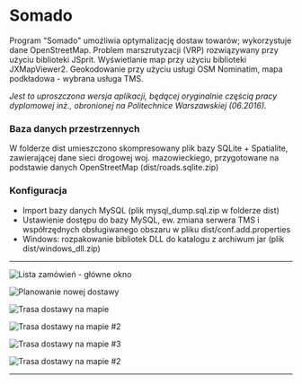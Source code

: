 # Somado
Program "Somado" umożliwia optymalizację dostaw towarów; wykorzystuje dane OpenStreetMap. Problem marszrutyzacji (VRP) rozwiązywany przy użyciu biblioteki JSprit. Wyświetlanie map przy użyciu biblioteki JXMapViewer2.
Geokodowanie przy użyciu usługi OSM Nominatim, mapa podkładowa - wybrana usługa TMS.

*Jest to uproszczona wersja aplikacji, będącej oryginalnie częścią pracy dyplomowej inż., obronionej na Politechnice Warszawskiej (06.2016).*
### Baza danych przestrzennych
W folderze dist umieszczono skompresowany plik bazy SQLite + Spatialite, zawierającej dane sieci drogowej woj. mazowieckiego, przygotowane na podstawie danych OpenStreetMap (dist/roads.sqlite.zip)

### Konfiguracja 
- Import bazy danych MySQL (plik mysql_dump.sql.zip w folderze dist)
- Ustawienie dostępu do bazy MySQL, ew. zmiana serwera TMS i współrzędnych obsługiwanego obszaru w pliku dist/conf.add.properties
- Windows: rozpakowanie bibliotek DLL do katalogu z archiwum jar (plik dist/windows_dll.zip)

----------

![Lista zamówień - główne okno](http://kaw.net.pl/somado_img/main_zamowienia.jpg)

![Planowanie nowej dostawy](http://kaw.net.pl/somado_img/nowa_dostawa_plan.jpg)

![Trasa dostawy na mapie](http://kaw.net.pl/somado_img/dostawa_trasa.jpg)

![Trasa dostawy na mapie #2](http://kaw.net.pl/somado_img/dostawa1_trasa1.jpg)

![Trasa dostawy na mapie #3](http://kaw.net.pl/somado_img/dostawa1_trasa1_wwa.jpg)

![Trasa dostawy na mapie #2](http://kaw.net.pl/somado_img/dostawa1_trasa2.jpg)

----------
